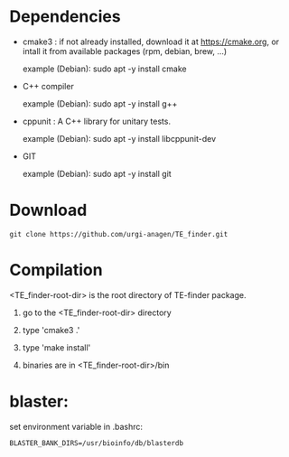 Dependencies
============

* cmake3 : if not already installed, download it at https://cmake.org, or intall it from available packages (rpm, debian, brew, ...)
    
    example (Debian): sudo apt -y install cmake

* C++ compiler

    example (Debian): sudo apt -y install g++

* cppunit : A C++ library for unitary tests.

    example (Debian): sudo apt -y install libcppunit-dev

* GIT

    example (Debian): sudo apt -y install git

Download
========

    git clone https://github.com/urgi-anagen/TE_finder.git

Compilation
===========

<TE_finder-root-dir> is the root directory of TE-finder package.

1. go to the <TE_finder-root-dir> directory

2. type 'cmake3 .'

3. type 'make install'

4. binaries are in <TE_finder-root-dir>/bin


blaster:
========

set environment variable in .bashrc:

	BLASTER_BANK_DIRS=/usr/bioinfo/db/blasterdb


